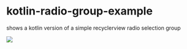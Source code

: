 # kotlin-radio-group-example
shows a kotlin version of a simple recyclerview radio selection group

![](http://joshskeen.com/content/images/2015/04/r4mhZd3Izr.gif)
